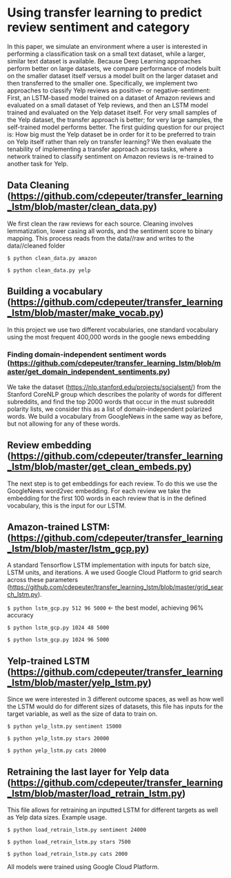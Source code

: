 # Using transfer learning to predict review sentiment and category

In this paper, we simulate an environment where a user is interested in performing a classification task on a small text dataset, while a larger, similar text dataset is available. Because Deep Learning approaches perform better on large datasets, we compare performance of models built on the smaller dataset itself versus a model built on the larger dataset and then transferred to the smaller one. Specifically, we implement two approaches to classify Yelp reviews as positive- or negative-sentiment: First, an LSTM-based model trained on a dataset of Amazon reviews and evaluated on a small dataset of Yelp reviews, and then an LSTM model trained and evaluated on the Yelp dataset itself. For very small samples of the Yelp dataset, the transfer approach is better; for very large samples, the self-trained model performs better. The first guiding question for our project is: How big must the Yelp dataset be in order for it to be preferred to train on Yelp itself rather than rely on transfer learning? We then evaluate the tenability of implementing a transfer approach across tasks, where a network trained to classify sentiment on Amazon reviews is re-trained to another task for Yelp.

## Data Cleaning (https://github.com/cdepeuter/transfer_learning_lstm/blob/master/clean_data.py)

We first clean the raw reviews for each source. Cleaning involves lemmatization, lower casing all words, and the sentiment score to binary mapping. This process reads from the data/<source>/raw and writes to the data/<source>/cleaned folder

`$ python clean_data.py amazon` 

`$ python clean_data.py yelp` 


## Building a vocabulary (https://github.com/cdepeuter/transfer_learning_lstm/blob/master/make_vocab.py) 

In this project we use two different vocabularies, one standard vocabulary using the most frequent 400,000 words in the google news embedding

### Finding domain-independent sentiment words (https://github.com/cdepeuter/transfer_learning_lstm/blob/master/get_domain_independent_sentiments.py)

We take the dataset (https://nlp.stanford.edu/projects/socialsent/) from the Stanford CoreNLP group which describes the polarity of words for different subreddits, and find the top 2000 words that occur in the must subreddit polarity lists, we consider this as a list of domain-independent polarized words. We build a vocabulary from GoogleNews in the same way as before, but not allowing for any of these words.


## Review embedding (https://github.com/cdepeuter/transfer_learning_lstm/blob/master/get_clean_embeds.py)

The next step is to get embeddings for each review. To do this we use the GoogleNews word2vec embedding. For each review we take the embedding for the first 100 words in each review that is in the defined vocabulary, this is the input for our LSTM.

## Amazon-trained LSTM: (https://github.com/cdepeuter/transfer_learning_lstm/blob/master/lstm_gcp.py)

A standard Tensorflow LSTM implementation with inputs for batch size, LSTM units, and iterations. A we used Google Cloud Platform to grid search across these parameters (https://github.com/cdepeuter/transfer_learning_lstm/blob/master/grid_search_lstm.py).

`$ python lstm_gcp.py 512 96 5000` <- the best model, achieving 96% accuracy

`$ python lstm_gcp.py 1024 48 5000`

`$ python lstm_gcp.py 1024 96 5000`

## Yelp-trained LSTM (https://github.com/cdepeuter/transfer_learning_lstm/blob/master/yelp_lstm.py)

Since we were interested in 3 different outcome spaces, as well as how well the LSTM would do for different sizes of datasets, this file has inputs for the target variable, as well as the size of data to train on.

`$ python yelp_lstm.py sentiment 15000`

`$ python yelp_lstm.py stars 20000`

`$ python yelp_lstm.py cats 20000`

## Retraining the last layer for Yelp data (https://github.com/cdepeuter/transfer_learning_lstm/blob/master/load_retrain_lstm.py)

This file allows for retraining an inputted LSTM for different targets as well as Yelp data sizes. Example usage.

`$ python load_retrain_lstm.py sentiment 24000`

`$ python load_retrain_lstm.py stars 7500`

`$ python load_retrain_lstm.py cats 2000`


All models were trained using Google Cloud Platform.
